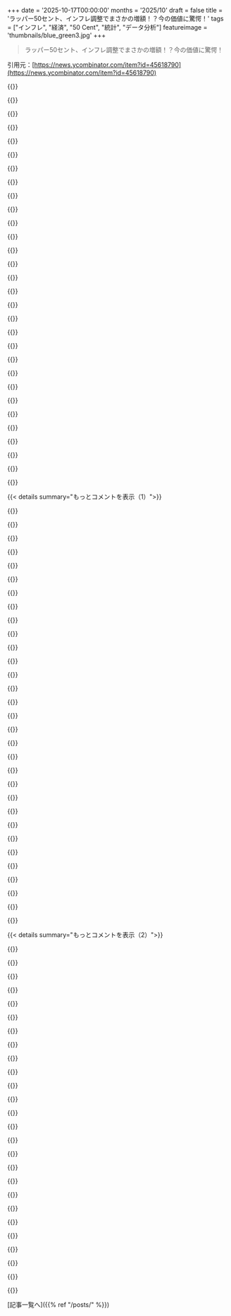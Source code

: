 +++
date = '2025-10-17T00:00:00'
months = '2025/10'
draft = false
title = 'ラッパー50セント、インフレ調整でまさかの増額！？今の価値に驚愕！'
tags = ["インフレ", "経済", "50 Cent", "統計", "データ分析"]
featureimage = 'thumbnails/blue_green3.jpg'
+++

> ラッパー50セント、インフレ調整でまさかの増額！？今の価値に驚愕！

引用元：[https://news.ycombinator.com/item?id=45618790](https://news.ycombinator.com/item?id=45618790)




{{<matomeQuote body="記事の作者だよ。投稿ありがとう！政府機関閉鎖のせいで、2025年9月のBLSインフレデータが遅れてて、10月24日まで更新されないんだって。だからそれまで待っててね。サイトは毎月15日に自動更新されるはずだよ。<br>[1] https://www.bls.gov/bls/092025-cpi-reschedule-notice.htm" userName="lanewinfield" createdAt="2025/10/17 17:26:07" color="#785bff">}}




{{<matomeQuote body="通貨換算もできたら面白いのにね。" userName="karmakaze" createdAt="2025/10/17 17:33:06" color="">}}




{{<matomeQuote body="Nickelback、Poundz、Los Pesos、DJ Euro、Yenへの換算も欲しいな。" userName="earlyriser" createdAt="2025/10/17 17:40:06" color="">}}




{{<matomeQuote body="この視覚表現はすごいね。もし50 Centの画像を並べて、2枚目を比例して拡大したら、もっとインパクトが出るんじゃないかな。" userName="khazhoux" createdAt="2025/10/17 18:35:01" color="#45d325">}}




{{<matomeQuote body="それかRobert De Niroにも換算してほしいな。" userName="at-fates-hands" createdAt="2025/10/17 18:37:06" color="">}}




{{<matomeQuote body="政府が出してるB(L)Sの数字より、Big Mac指数の方がインフレを正確に測れると思うな。https://www.stlouisfed.org/on-the-economy/2024/apr/how-big-m..." userName="petermcneeley" createdAt="2025/10/18 14:45:46" color="#ff33a1">}}




{{<matomeQuote body="同じ基準でArizona Iced Teaを使ったら、ずーっとインフレは無かったってことになるね。" userName="huhtenberg" createdAt="2025/10/18 15:31:16" color="">}}




{{<matomeQuote body="これ大好き！上の画像の計算でオフバイワンエラーがあるんじゃないかな？100 Centだと3枚目の画像が1ピクセルしか表示されないよ。" userName="tempestn" createdAt="2025/10/18 00:58:37" color="#38d3d3">}}




{{<matomeQuote body="矛盾するわけじゃないけど、Big Mac指数も真のインフレを示してないと思う。オートメーションのおかげで、1995年より2025年の方がBig Macを作るのが簡単になってるはずだからね。" userName="petermcneeley" createdAt="2025/10/18 16:16:37" color="#ff5733">}}




{{<matomeQuote body="ちょっと専門的な話になるけど、面積は比例してスケールさせるべきだと思うんだ。<br>だから新しい幅と高さは、`sqrt(セント/50)`を掛けるべきだね。" userName="dsamarin" createdAt="2025/10/17 21:21:57" color="#38d3d3">}}




{{<matomeQuote body="たぶん数字表示では浮動小数点を丸めてるけど、画像では丸めてないんだと思うよ。<br>数字が100セントのままでも画像のセグメントが違うサイズになってる月があるからね。<br>君の言う通りかもしれないけど、確認する方法はないな。" userName="extrano84" createdAt="2025/10/18 12:48:45" color="">}}




{{<matomeQuote body="どうやって設定したのか興味あるな。<br>インフレデータが出たら手動で更新してるの？それとも自動？" userName="mckeed" createdAt="2025/10/17 17:48:45" color="">}}




{{<matomeQuote body="もし細かく言うなら、彼の名前は変わってないんだから、時間の経過とともに大きくなるんじゃなくて、比例して縮むべきだよね。" userName="zdragnar" createdAt="2025/10/17 22:47:39" color="#785bff">}}




{{<matomeQuote body="インフレした音楽はどこ？" userName="Rochus" createdAt="2025/10/17 17:33:24" color="">}}




{{<matomeQuote body="1ドル65セントって感じ？" userName="sellmesoap" createdAt="2025/10/18 20:02:27" color="">}}




{{<matomeQuote body="あと、ダイムバッグ・ダレルもね。" userName="analog31" createdAt="2025/10/18 15:29:08" color="">}}




{{<matomeQuote body="ビッグマックって時間とともに小さくなった？元々そんなに大きくなかった気がするけど。" userName="kristianp" createdAt="2025/10/19 08:11:30" color="">}}




{{<matomeQuote body="あと、ルーピーもいるよ。<br>https://en.wikipedia.org/wiki/Rupee_(musician)" userName="W4nn4B_h4x0r" createdAt="2025/10/21 06:10:02" color="">}}




{{<matomeQuote body="ロバート・デ・ニーロ？" userName="edbaskerville" createdAt="2025/10/17 20:31:04" color="">}}




{{<matomeQuote body="キャッシュ・マネー・ミリオネアズ！" userName="jimt1234" createdAt="2025/10/18 04:54:23" color="">}}




{{<matomeQuote body="スタンレー・ニッケルズとシュルート・バックスへね。" userName="rubyfan" createdAt="2025/10/17 23:23:43" color="">}}




{{<matomeQuote body="途方もなく長い小数点以下の数字だったらもっと面白いだろうね。例えば、109.453452セントとか109と113363/250000とかさ。" userName="bbarnett" createdAt="2025/10/18 09:50:36" color="#38d3d3">}}




{{<matomeQuote body="ジョニー・キャッシュとエディ・マネーも忘れずにね :D" userName="kayge" createdAt="2025/10/17 18:38:30" color="">}}




{{<matomeQuote body="もし君が主にビッグマックにだけお金を使ってるなら話は別だけど（その場合はもっと大きな問題があるね）、そうとは思えないな。" userName="zeroonetwothree" createdAt="2025/10/18 15:21:51" color="#ff5733">}}




{{<matomeQuote body="1995年まで遡るなら、フランク・シナトラ、ニック・ギルダー、そしてマーキー・マーク・アンド・ザ・ファンキー・バンチもぜひ加えてほしいな。" userName="dmurray" createdAt="2025/10/17 22:43:10" color="#ff5733">}}




{{<matomeQuote body="公共の役に立ってるよ、ありがとう。" userName="femiagbabiaka" createdAt="2025/10/17 17:36:23" color="">}}




{{<matomeQuote body="ロバート・ディナール、「キープ・イット・リヤル」って感じかな。" userName="Razengan" createdAt="2025/10/18 05:42:03" color="#ff33a1">}}




{{<matomeQuote body="...そして、本物のビーフ（中身）が必要だね :)" userName="huhtenberg" createdAt="2025/10/18 18:56:02" color="">}}




{{<matomeQuote body="グラフをもっと過去までさかのぼって表示するべきだよ。昔のHapennyってすごく影響力あったんだからさ。" userName="kemiller" createdAt="2025/10/17 23:16:07" color="">}}




{{<matomeQuote body="それ、いいアイデアだね！将来のバージョンでは、エコノミストたちが50 Centの貨幣価値調整をどう見るかによって、いろんな表示方法を考えなきゃいけないかもね。" userName="lanewinfield" createdAt="2025/10/17 18:59:55" color="#ff5c5c">}}




{{< details summary="もっとコメントを表示（1）">}}

{{<matomeQuote body="これ、めっちゃいいじゃん！グラフにマウスを重ねると、50 Centの画像がインフレに合わせて大きくなるのが最高。これ見てたら、あの『ラッパー、語彙サイズ順』っていうインタラクティブなグラフ思い出したわ。面白いから見てみてね！https://pudding.cool/projects/vocabulary/index.html" userName="Rendello" createdAt="2025/10/17 17:19:27" color="#785bff">}}




{{<matomeQuote body="Lil Wayneみたいに14歳から活動してるラッパーにとって、最初の35,000語ってのはちょっとアンフェアだよね。固有名詞や多義語の扱いで完璧な集計は難しいと思うな。もし全歌詞があるなら、単語数を集計して、よく使う言葉を除外してから比較すべき。作品が多い人が不利になるべきじゃないし。Genius APIがあるって？ヤバい、時間がない！" userName="codyb" createdAt="2025/10/17 17:48:05" color="#ff33a1">}}




{{<matomeQuote body="元々の作者も自分の作品の限界は分かってたみたいね。でも、もっと更新されたバージョンが見たいな。君がnerd snipedされて良かったよ、僕じゃなくて。数ヶ月後の超正確な更新版、楽しみにしてるからね ;）" userName="Rendello" createdAt="2025/10/17 22:12:37" color="">}}




{{<matomeQuote body="ラッパーが何をラップしてるか、トピックごとに分類するバージョンを見てみたいんだ。ドラッグとかを掘り下げて、感情分析もできたら面白いよね。一番ユニークなテーマを持つラッパーは誰か知りたいな。俺のお気に入りの亡くなったラッパー、Eyedeaは作品が少なかったけどテーマは広かった。LLMを使えばできそうだけど、試してないから誰かやってくれないかな〜" userName="Jach" createdAt="2025/10/18 01:16:13" color="#785bff">}}




{{<matomeQuote body="俺もずっと、Edgar Allan Poeについてラップしてる曲と、最前列の観客についてラップしてる曲の量を比べたらどうなるか気になってたんだ。これ見てみて！<br>https://www.youtube.com/watch?v=j8Z0VynTR84<br>https://www.youtube.com/watch?v=lqCyTM1bF6Q" userName="defrost" createdAt="2025/10/18 01:28:26" color="#38d3d3">}}




{{<matomeQuote body="Aesop Rock、あのグラフで一番だったよね。彼のドライブスルーの曲って、なんか詩的でいいんだよな。歌詞はここにあるよ！https://genius.com/Aesop-rock-time-moves-differently-here-ly..." userName="Rendello" createdAt="2025/10/18 03:23:45" color="">}}




{{<matomeQuote body="ラップには、詩的でユニークな、語彙の幅を広げるような歌詞もあるよね。重複も少ないし。ほら、アーネムランドのYolŋuの人たちの歌詞とか、すごいんだよ。<br>räwakpuy yindi djäl napurr dhuwal giritjinyaraw<br>Yolŋu balanda buŋgul go<br>dhumurr’yurra ŋanya marrtji go<br>napurr ga djälthirr<br>napurr dhu wiripukum walalaŋ maŋutji<br>marr ga manapanmirr wiripu wiripu miṯtji go<br>babu’yurrnha ŋanya marrtji go" userName="defrost" createdAt="2025/10/18 03:52:20" color="">}}




{{<matomeQuote body="Lil Wayneってさ、ミックステープとかフリースタイルもとんでもない量出してるんだよね。" userName="giancarlostoro" createdAt="2025/10/18 02:30:03" color="">}}




{{<matomeQuote body="Twistaがもっと上位じゃないのは意外だな。彼の歌詞って語彙が豊富だもんね。MF Doomが載ってるのは良いね！歌詞って、感動的なメッセージを伝えるのに全ての言葉が必要なわけじゃないって改めて思うよ。<br>Tech N9neが真ん中なのはビックリ。Immortal Techniqueが語彙豊富なラッパーのリストで右側にいるのは納得だ。でもこれ最初の35,000語だけなのか。完璧なリストは無理でも、頑張って全部載せてほしいな。" userName="giancarlostoro" createdAt="2025/10/18 02:28:58" color="#ff33a1">}}




{{<matomeQuote body="Blackaliciousがリストのトップに近いのは納得だな。" userName="jihadjihad" createdAt="2025/10/17 19:55:12" color="">}}




{{<matomeQuote body="Busdriverがそこにいるのは当然だろ！" userName="jjpones" createdAt="2025/10/20 06:37:22" color="">}}




{{<matomeQuote body="NFがリストの最後尾にいるってことをNFファンに見せてやるべきだな。" userName="elestor" createdAt="2025/10/18 19:17:44" color="">}}




{{<matomeQuote body="1994年6月以前は”0 Cent”だったね :)" userName="HPsquared" createdAt="2025/10/17 17:41:48" color="">}}




{{<matomeQuote body="50 Cent（本名 Curtis James Jackson III）の価値は、2003年2月6日リリースのデビューアルバムGet Rich or Die Tryin’発売直前まではほぼ横ばいだったと思うよ。あのアルバムは間違いなく歴代最高のヒット作で、彼の価値をアメリカドルのインフレをはるかに超えるレベルに爆上げさせたんだ。マジで、もう一度あのアルバムを聴いてみてくれ。完全にゲームチェンジャーだから！おすすめ曲：https://www.youtube.com/watch?v=5D3crqpClPY" userName="mk_stjames" createdAt="2025/10/17 17:24:45" color="#ff5733">}}




{{<matomeQuote body="AI音楽に興味があるなら、コメントなしでこれを置いておくよ：https://www.youtube.com/watch?v=S4GrSKMzQg0" userName="cma256" createdAt="2025/10/17 17:27:13" color="">}}




{{<matomeQuote body="まったく同じリンクを投稿しに来たんだ。だから代わりに、これまたヤバいEminemのMotown Soulバージョンを置いておくよ：https://www.youtube.com/watch?v=bqH-GKVyryM" userName="qingcharles" createdAt="2025/10/17 23:54:02" color="">}}




{{<matomeQuote body="AIが作った音楽にびっくり。こんなにクオリティ高いの？特にコード進行が合うなんて、プロが手直ししてるんじゃないの？AIだけで全部できちゃうの？って感じ。<br>考えることが増えちゃったよ。" userName="mk_stjames" createdAt="2025/10/17 17:39:26" color="">}}




{{<matomeQuote body="AIカバーって全部がAIってわけじゃないんだよね。声だけAIで作って、メロディーとかは後で組み合わせることが多いんだ。昔からSpongebobのPlanktonがDisturbedの“Sound of Silence”を歌う動画みたいなのがあったしね。<br>https://www.youtube.com/watch?v=7eLRsw9mkmY<br>新しいやつもAIで他の楽器も作ってるのかもしれないけど、たぶん全部まとめて一気に生成してるわけじゃないよ。" userName="yellowapple" createdAt="2025/10/17 22:12:58" color="">}}




{{<matomeQuote body="AIカバー、私も同じ気持ちになったよ。このYouTuberの“21 Questions”のカバーはもっとすごい。Marioの“Let Me Love You”やMariah Careyの“All I Want For Christmas”もマジで感動するくらいすごいんだ。<br>恥ずかしいけど、オリジナルよりこっちの方が好きで、もうオリジナルが聞けないくらいだよ…" userName="cma256" createdAt="2025/10/17 20:10:42" color="">}}




{{<matomeQuote body="Chris Cornellの大ファンとして、私もAIが作ったMotown版“Like a Stone”を聞いた時、同じ感情になったよ。サムネイルはちょっと変だけど、2000年代ロック版“Many Men”も見てみて！<br>[0] https://www.youtube.com/watch?v=_88Qg8FGrqY<br>[1] https://www.youtube.com/watch?v=8gFKREP3gPg" userName="kayge" createdAt="2025/10/17 18:50:20" color="">}}




{{<matomeQuote body="たぶん全部AIってわけじゃないだろうね。でも、suno.comなら今じゃどんなポップソングでも作れるようになってるよ。" userName="conception" createdAt="2025/10/17 18:03:05" color="">}}




{{<matomeQuote body="これは逆だろ。彼は今も50 Centだけど、’94年と同じ購買力を持とうと思ったら$1.09必要になる。でも彼は50 Centのままだから、今の価値で言えば23 Centくらいってことだよ。" userName="henry_bone" createdAt="2025/10/17 23:36:52" color="#38d3d3">}}




{{<matomeQuote body="その通り！インフレを考慮したら、価値は増額じゃなくて減額されるべきなんだよ。" userName="benrapscallion" createdAt="2025/10/18 00:41:14" color="#ff5733">}}




{{<matomeQuote body="50 Centって名前の本質的な価値は、時間が経っても減らないでしょ？だからその価値を保つためには、名前（金額）は上がっていくべきなんだよ。" userName="megaloblasto" createdAt="2025/10/18 15:25:46" color="#45d325">}}




{{<matomeQuote body="25年で通貨の価値が半分になるなんて、ありえないだろ。USはもっとお金の価値を安定させるべきだよ。" userName="CSMastermind" createdAt="2025/10/17 17:26:29" color="">}}




{{<matomeQuote body="それは一部ではおかしいけど、歴史的には普通なんだよ。25年で半分になるのは、1914年から2025年までの平均インフレ率3.29%よりもむしろ遅いくらいなんだ。<br>インフレで価値が半分になる期間を計算する「72の法則」ってのもあるんだよ。インフレ率で72を割ると、何年で価値が半分になるか分かるんだ。長期で見るとインフレはヤバい。株がリスク高いって言う人もいるけど、20歳で65歳までに200万USD貯めても、実際は47万USDくらいの価値になっちゃうかもね。" userName="nonethewiser" createdAt="2025/10/17 17:32:39" color="#ff33a1">}}




{{<matomeQuote body="1913年に中央銀行ができる前はドルはかなり安定してたんだよね。変動はあったけど、FEDができるまでは出発点から50%以上もズレることはなかったんだ。これ見てみて→https://upload.wikimedia.org/wikipedia/commons/c/c7/Dollar_v…" userName="mothballed" createdAt="2025/10/17 17:36:39" color="#ff5c5c">}}




{{<matomeQuote body="そんなのおかしくないよ。お金って完璧に安定させるなんて無理だし、それがお金の仕組みじゃないんだ。デフレの方がはるかに悪いから、俺たちは年に2%の小さなインフレ目標にしてるんだよ。そうすれば1%でも3%でも大した問題じゃないだろ？もし0%目標で-1%になっちゃったら、マジでヤバいことになるからね。" userName="crazygringo" createdAt="2025/10/17 22:50:47" color="#38d3d3">}}




{{<matomeQuote body="また「俺たち」って言ってるし。お前が俺の財布からいつも金抜いてるクレイジーな白人野郎ってことか？デフレって借金が多い人には悪いけど、現金持ってる人にとっては金持ちになるってことだろ？同じ仕事でも給料増えるし、自由も維持できる。デフレが良いってのがBitcoinの設計の核にあるギャンブルなんだよ。みんながそれを理解してたら、そんなくだらない目的で使わなくなるだろうな。みんなが借金できるほど恵まれてるわけじゃないから、本当に排他的なシステムだぜ。で、システムが借金を信用してる人たち（例えばプライベートエクイティ企業）は、それをどうする？レバレッジドバイアウトして、責任あるアメリカ企業の心と魂をえぐり取ってるだけだよ。インフレが良いのは、みんなをハムスターみたいに働かせ続けて、国の手当を賄うことくらいだ。" userName="jart" createdAt="2025/10/18 02:12:58" color="#ff33a1">}}




{{<matomeQuote body="俺たちは38.8兆ドルの借金があって、まだ紙幣を刷り続けてるんだぜ。https://www.usdebtclock.org/" userName="joshuamcginnis" createdAt="2025/10/17 17:31:29" color="">}}

{{</details>}}




{{< details summary="もっとコメントを表示（2）">}}

{{<matomeQuote body="2025年と1913年じゃアメリカの経済も世界での立ち位置も全然違うから、これから何かを推測するのは難しいと思うな。" userName="woodruffw" createdAt="2025/10/17 17:54:09" color="">}}




{{<matomeQuote body="でも、借金がインフレしてる通貨で建てられてるなら、インフレが強まるほど借金返済が楽になるってことだろ？" userName="kristofferR" createdAt="2025/10/17 17:33:22" color="">}}




{{<matomeQuote body="だから賢い人たちはみんな、金とか銀に逃げてるんだよ。" userName="BartjeD" createdAt="2025/10/17 17:35:14" color="">}}




{{<matomeQuote body="もう遅いかもしれないよ。すでに価格に反映されてるし、金は3ヶ月で30%も上がってるんだから。" userName="mothballed" createdAt="2025/10/17 17:47:34" color="">}}




{{<matomeQuote body="…俺は1914年を区切りにしてたGGPに直接言ってたんだ。データが出たら急にその区切りに文句言うなんて、都合が良すぎるんじゃないか？なんかおかしいだろ。" userName="mothballed" createdAt="2025/10/17 17:58:05" color="">}}




{{<matomeQuote body="借金を持つのが特権ってのは逆じゃない？学生ローン、カーローン、クレジットカードの借金、住宅ローンとか、これらが平均的なアメリカ人の生活における最も顕著な借金だよ。これらは特権の証じゃなくて、これらを持ってないことこそが特権なんだ。（企業の負債についてはお前が正しいかもしれないけど、俺は知らない。でも「デフレは借金をたくさん持ってる人にだけ悪い」っていうのは、それがたくさんの普通の人々に当てはまるってことを軽視してると思うぜ。）" userName="woodruffw" createdAt="2025/10/18 04:18:40" color="#785bff">}}




{{<matomeQuote body="なんで？俺のざっくりした理解だけど、少量のインフレは経済やR&Dへの再投資を促すために必要ってことだよね。もしインフレがなかったら、みんなお金を貯め込む（ドラゴンみたいに）ようになっちゃうよ。" userName="pinkmuffinere" createdAt="2025/10/17 17:35:49" color="">}}




{{<matomeQuote body="歴史的に見ると、今のインフレって普通じゃないんだよね。下のリンクと引用を見てほしいんだけど、予測可能な安定したインフレを目指すために、俺たちは高めのインフレを受け入れてきたって話。<br>”連邦準備制度設立前（1790-1913）の平均年間インフレ率は0.4%、変動係数13.2。1941-2016年はそれぞれ3.5%と0.8。ボルカー時代以降（1988-2016）は平均2.2%、変動係数0.4。” - 出典: https://www.stlouisfed.org/publications/regional-economist/s...<br>『Debt: The First 5000 Years』（David Graeber）と『Capital in the Twenty-First Century』（Thomas Piketty）も参考になるよ。1914年以降の金融・資本の概念が、それ以前と全然違うってことを理解するには、幅広い歴史的・人類学的視点が必要だと思う。" userName="sudo_gopnik" createdAt="2025/10/17 17:57:55" color="#45d325">}}




{{<matomeQuote body="はっきり言うと、1913年以降の推論も難しいと思うな。でも、1945年や1971年以降はもっとやりやすい。だって、その時期の米国の地政学的地位は少なくとも類似点があって、計量経済学の研究対象になってるからね。" userName="woodruffw" createdAt="2025/10/17 18:10:26" color="">}}




{{<matomeQuote body="上がってるからって、市場が全部織り込み済みってわけじゃないよ。" userName="nonethewiser" createdAt="2025/10/17 17:59:16" color="">}}




{{<matomeQuote body="俺たちは2%インフレを目指してるよね。25年で半分になるなら3%未満だから、目標通りってことになる。でも正直、住宅や食料品の値段の上がり方を見ると、この数字は全然違うって個人的には思うけどな。" userName="silisili" createdAt="2025/10/17 17:35:08" color="#ff33a1">}}




{{<matomeQuote body="1776年から1913年までの期間も、1913年から2025年までと同じくらい変化があったはずだ。アメリカの最初の130年間、ドルの価値は出発点から50%も変わってない。でも1913年から2025年だと、ドルは価値の96%以上を失ったんだ。2:1と30:1みたいな大きな違いだよね。" userName="mothballed" createdAt="2025/10/17 18:25:18" color="#38d3d3">}}




{{<matomeQuote body="”連邦準備制度設立前（1790-1913）の平均年間インフレ率は0.4%…”って平均値を引用するのは誤解を招くよ。その期間のドルの価値のチャートは、両方向に大きく変動するジグザグで、深刻なデフレの時期もあったんだ。平均値を出すと、平坦だったりゼロに近かったりする印象を与えちゃうけど、実際は全然違うよ。" userName="Aurornis" createdAt="2025/10/17 18:24:38" color="#ff5733">}}




{{<matomeQuote body="多くのインフレはここ8年くらいで、言いたいことわかるよ。食料品は選択の余地あるけど、コロナ前と比べ2～4倍に高騰。安い牛肉は$4/lb→$10/lb、良いステーキは$9/lb→$22/lbに。贅沢してるはずが安物感覚だよ。賃金は少し上がったけど、インフレほどじゃないし、上がり方も非対称。転職や通常の昇給で、インフレによる賃上げって実感はないし、毎月少しずつ上がるわけじゃないよね。" userName="nonethewiser" createdAt="2025/10/17 17:47:14" color="#45d325">}}




{{<matomeQuote body="もちろん違うよ。市場にその情報が知れ渡るからこそ、『織り込み済み』になるんだ。" userName="mothballed" createdAt="2025/10/17 18:01:24" color="">}}




{{<matomeQuote body="HNで議論されるような難しいトピックって、色々と頭を使わされるけど、なんでか好奇心が尽きないんだよね。昔から、金1オンスでスーツ1着買えたらしいけど、市場が効率的になってるのに物価は下がるどころかインフレしてるって、変じゃない？分野によってはデフレもあるけど、全部じゃない。その理由を説明するのは難しいし、自分の先入観と違う結論を受け入れるのはもっと大変だよな。" userName="gbacon" createdAt="2025/10/17 18:10:05" color="#ff5c5c">}}




{{<matomeQuote body="物価だけじゃなく賃金で比較するのもアリだと思うんだよね。例えば、1995年に10万ドル稼いでた人は、今の20万ドル稼いでる人よりずっと金持ちに感じてたんじゃないかな。" userName="silisili" createdAt="2025/10/17 17:59:30" color="#ff5733">}}




{{<matomeQuote body="世界恐慌もその期間に含まれてるってことだね。" userName="jollyllama" createdAt="2025/10/17 19:24:47" color="">}}




{{<matomeQuote body="君の考えはちょっと的外れだよ。インフレがあってもなくても、みんな投資収益率（ROI）は最大化したいって思うもんでしょ。" userName="gweinberg" createdAt="2025/10/18 00:45:42" color="">}}




{{<matomeQuote body="だから誰もテレビなんか買わないんだよね。" userName="jsbg" createdAt="2025/10/17 17:53:40" color="">}}




{{<matomeQuote body="1776～1913年と1913～2025年が同じくらい変化したって言うけど、それは否定しないよ。でも、アメリカの経済的地位は1783年から1913年までは大きく変わらなかったんじゃないかな。成長はしたけど、アメリカが経済大国になったのは第一次世界大戦後からって感じだよね。" userName="woodruffw" createdAt="2025/10/17 19:05:54" color="#785bff">}}




{{<matomeQuote body="「それはデフレじゃない」って言ってるけど、前の人もデフレについて間違ってるし、君も違うよ。「デフレは物価が上がって賃金が停滞するか下がること」じゃない。デフレってのは一般物価水準が「下がる」ことだよ。物価が上がるのはインフレだし、君が言ったのはインフレと不況が合わさったスタグフレーションのことだね。どっちも良くないけど、全然違うものだよ。" userName="dragonwriter" createdAt="2025/10/20 22:20:18" color="#ff5c5c">}}




{{<matomeQuote body="あの画像のデータソースって何？なんかおかしいよね。俺が好きなのはキャンベルのトマトスープインフレ指数だよ。<br>[1]1897年から同じサイズのトマトスープが売られてて、1971年までは価格が安定してたんだけど、それ以降はおかしくなったんだ。[2]つまり、アメリカは1971年まで金本位制だったってこと。その年にブレトンウッズ体制が終わって、ドルは何の裏付けもなくなり、政府は好きに「刷れる」ようになったんだよ。<br>[1] - https://theglitteringeye.com/the-tomato-soup-index/<br>[2] - https://wtfhappenedin1971.com/" userName="somenameforme" createdAt="2025/10/17 18:07:52" color="#785bff">}}




{{<matomeQuote body="1914年ってスタート地点がなんか妙に具体的だね。なんでそれを選んだの？" userName="gbacon" createdAt="2025/10/17 18:01:55" color="">}}




{{<matomeQuote body="スカパンクバンドのBuck-O-Nineが今日の価値109セントを彼（ラッパー50セント）よりも先に達成してたって、残念だけどね！<br>https://en.wikipedia.org/wiki/Buck-O-Nine" userName="RhysU" createdAt="2025/10/17 22:42:44" color="#45d325">}}

{{</details>}}



[記事一覧へ]({{% ref "/posts/" %}})
